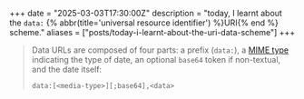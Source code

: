 +++
date = "2025-03-03T17:30:00Z"
description = "today, I learnt about the `data:` {% abbr(title='universal resource identifier') %}URI{% end %} scheme."
aliases = ["posts/today-i-learnt-about-the-uri-data-scheme"]
+++

> Data URLs are composed of four parts: a prefix (`data:`), a [MIME type](https://developer.mozilla.org/en-US/docs/Web/HTTP/MIME_types) indicating the type of date, an optional `base64` token if non-textual, and the date itself:
> ```
> data:[<media-type>][;base64],<data>
> ```
